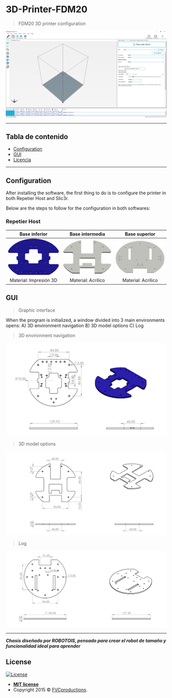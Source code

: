 ﻿# 3D-Printer-FDM20 

> FDM20 3D printer configuration

[![GUI](https://github.com/mixtecasoft/3D-Printer-FDM20/blob/master/Images/Interface.PNG)]()

---

## Tabla de contenido

- [Configuration](#Configuration)
- [GUI](#GUI)
- [Licencia](#License )


---

## Configuration 

After installing the software, the first thing to do is to configure the
printer in both Repetier Host and Slic3r.

Below are the steps to follow for the configuration in both softwares:

### Repetier Host

| Base inferior | Base intermedia  |  Base superior   |
| :---: |:---:| :---:|
| [![ROBOTOIS](https://github.com/Robotois/robotois-robert/blob/master/specs/images/renders/base.png)](http://robotois.com/)    | [![ROBOTOIS](https://github.com/Robotois/robotois-robert/blob/master/specs/images/renders/base1.png)](http://robotois.com/) | [![FVCproductions](https://github.com/Robotois/robotois-robert/blob/master/specs/images/renders/base2.png)](http://robotois.com/)  |
| Material: Impresión 3D  | Material: Acrílico   | Material: Acrílico  |


## GUI
>Graphic interface

When the program is initialized, a window divided into 3 main environments opens:
A) 3D environment navigation
B) 3D model options
C) Log

> 3D environment navigation

[![Assembly](https://github.com/Robotois/robotois-robert/blob/master/specs/images/measures/base.PNG)]()

> 3D model options

[![Assembly](https://github.com/Robotois/robotois-robert/blob/master/specs/images/measures/media.PNG)]()

>  Log

[![Assembly](https://github.com/Robotois/robotois-robert/blob/master/specs/images/measures/superior.PNG)]()

---

***Chasis diseñado por ROBOTOIS, pensado para crear el robot de tamaño y funcionalidad ideal para aprender***


## License  

[![License](http://img.shields.io/:license-mit-blue.svg?style=flat-square)](http://badges.mit-license.org)

- **[MIT license](http://opensource.org/licenses/mit-license.php)**
- Copyright 2015 © <a href="http://fvcproductions.com" target="_blank">FVCproductions</a>.
